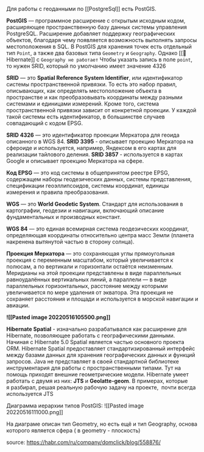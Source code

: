 Для работы с геоданными по [[PostgreSql]] есть PostGIS.

**PostGIS** — программное расширение с открытым исходным кодом, расширяющее пространственную базу данных системы управления PostgreSQL. Расширение добавляет поддержку географических объектов, благодаря чему появляется возможность выполнять запросы местоположения в SQL.
В PostGIS для хранения точек есть отдельный тип `Point`, а также два базовых типа `Geometry` и `Geography`. Однако [[📙Hibernate]] с `Geography не работает`
Чтобы указать запись в поле `point`, то нужен SRID, который по умолчанию имеет значение 4326

**SRID** — это **Spatial Reference System Identifier**, или идентификатор системы пространственной привязки. То есть это набор правил, описывающих, как определять местоположение объекта в пространстве и как преобразовывать координаты между разными системами и единицами измерений. Кроме того, система пространственной привязки зависит от конкретной проекции. У каждой такой системы есть идентификатор, в большинстве случаев совпадающий с кодом EPSG.

**SRID 4326** — это идентификатор проекции Меркатора для геоида описанного в WGS 84.
**SRID 3395** -  описывает проекцию Меркатора на сфероиде и используется, например, Яндексом в его картах для реализации тайлового деления.
**SRID 3857** - используется в картах Google и описывает проекцию Меркатора на сфере.

**Код EPSG** — это код системы в общепринятом реестре EPSG, содержащем наборы геодезических данных, системы представления, спецификации геоэллипсоидов, системы координат, единицы измерения и правила преобразования.

**WGS** — это **World Geodetic System**. Стандарт для использования в картографии, геодезии и навигации, включающий описание фундаментальных и производных констант.

**WGS 84** — это единая всемирная система геодезических координат, определяющая координаты относительно центра масс Земли (планета накренена вытянутой частью в сторону солнца).


**Проекция Меркатора** — это сохраняющая углы прямоугольная проекция с переменным масштабом, который увеличивается к полюсам, а по вертикали и горизонтали остаётся неизменным. Меридианы на этой проекции представлены в виде параллельных равноудалённых вертикальных линий, а параллели — в виде параллельных горизонтальных, расстояние между которыми увеличивается по мере удаления от экватора. Эта проекция не сохраняет расстояния и площади и используется в морской навигации и авиации.

**![[Pasted image 20220516105500.png]]**


**Hibernate Spatial** - изначально разрабатывался как расширение для Hibernate, позволяющее работать с географическими данными. Начиная с Hibernate 5.0 Spatial является частью основного проекта ORM. Hibernate Spatial предоставляет стандартизированный интерфейс между базами данных для хранения географических данных и функций запросов. Java не представляет в своей стандартной библиотеке инструментария для работы с пространственными типами. Тут на помощь приходят внешние геометрические модели. Hibernate умеет работать с двумя из них: **JTS** и **Geolatte-geom**. В примерах, которые я разбирал, решая реальную рабочую задачу на проекте,  почти всегда используется JTS

Диаграмма иерархии типов PostGIS:
![[Pasted image 20220516111000.png]]

На диаграме описан тип Geometry, но есть ещё и тип Geography, основа которого является сфера ( в geometry - плоскость)

source: https://habr.com/ru/company/domclick/blog/558876/